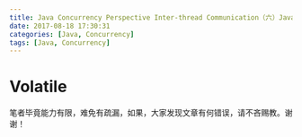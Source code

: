 ```yaml
---
title: Java Concurrency Perspective Inter-thread Communication（六）Java并发透视之Volatile
date: 2017-08-18 17:30:31
categories: [Java, Concurrency]
tags: [Java, Concurrency]
---
```


Volatile
====

笔者毕竟能力有限，难免有疏漏，如果，大家发现文章有何错误，请不吝赐教。谢谢！